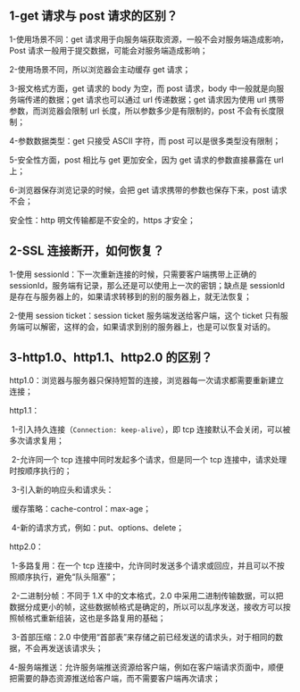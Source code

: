 ## 1-get 请求与 post 请求的区别？

1-使用场景不同：get 请求用于向服务端获取资源，一般不会对服务端造成影响，Post 请求一般用于提交数据，可能会对服务端造成影响；

2-使用场景不同，所以浏览器会主动缓存 get 请求；

3-报文格式方面，get 请求的 body 为空，而 post 请求，body 中一般就是向服务端传递的数据；get 请求也可以通过 url 传递数据；get 请求因为使用 url 携带参数，而浏览器会限制 url 长度，所以参数多少是有限制的，post 不会有长度限制；

4-参数数据类型：get 只接受 ASCII 字符，而 post 可以是很多类型没有限制；

5-安全性方面，post 相比与 get 更加安全，因为 get 请求的参数直接暴露在 url 上；

6-浏览器保存浏览记录的时候，会把 get 请求携带的参数也保存下来，post 请求不会；

安全性：http 明文传输都是不安全的，https 才安全；

## 2-SSL 连接断开，如何恢复？

1-使用 sessionId：下一次重新连接的时候，只需要客户端携带上正确的 sessionId，服务端有记录，那么还是可以使用上一次的密钥；缺点是 sessionId 是存在与服务器上的，如果请求转移到的别的服务器上，就无法恢复；

2-使用 session ticket：session ticket 服务端发送给客户端，这个 ticket 只有服务端可以解密，这样的会，如果请求到别的服务器上，也是可以恢复对话的。

## 3-http1.0、http1.1、http2.0 的区别？

http1.0：浏览器与服务器只保持短暂的连接，浏览器每一次请求都需要重新建立连接；

http1.1：

​	1-引入持久连接（`Connection: keep-alive`），即 tcp 连接默认不会关闭，可以被多次请求复用；

​	2-允许同一个 tcp 连接中同时发起多个请求，但是同一个 tcp 连接中，请求处理时按顺序执行的；

​	3-引入新的响应头和请求头：

​		缓存策略：cache-control：max-age；

​	4-新的请求方式，例如：put、options、delete；

http2.0：

​	1-多路复用：在一个 tcp 连接中，允许同时发送多个请求或回应，并且可以不按照顺序执行，避免“队头阻塞”；

​	2-二进制分帧：不同于 1.X 中的文本格式，2.0 中采用二进制传输数据，可以把数据分成更小的帧，这些数据帧格式是确定的，所以可以乱序发送，接收方可以按照帧格式重新组装，这也是多路复用的基础；

​	3-首部压缩：2.0 中使用“首部表”来存储之前已经发送的请求头，对于相同的数据，不会再发送该请求头；

​	4-服务端推送：允许服务端推送资源给客户端，例如在客户端请求页面中，顺便把需要的静态资源推送给客户端，而不需要客户端再次请求；
